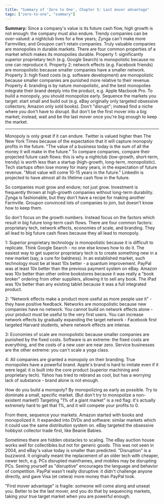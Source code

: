 ```yaml
---
title: "Summary of 'Zero to One', Chapter 5: Last mover advantage"
tags: ["zero-to-one", "summary"]
---
```


**Summary:**
Since a company's value is its future cash flow, 
high growth is not enough:
the company must also endure. 
Trendy companies can be over-valued: 
a nightclub lives for a few years; 
Zynga can't make more Farmvilles;
and Groupon can't retain companies.
Truly valuable companies are monopolies in durable markets.
There are four common properties of a market which makes its monopolies durable.
Property 1: significantly superior proprietary tech (e.g. Google Search)
is monopolistic because no one can reproduce it.
Property 2: network effects (e.g. Facebook friends)
are monopolistic because smaller companies have a smaller network.
Property 3: high fixed costs (e.g. software development) 
are monopolistic because smaller companies are punished more relative to their revenue.
Property 4: branding is by nature monopolistic,
and the best monopolies integrate their brand deeply into the product,
e.g. Apple Macbook Pro.
To build a monopoly, you should monopolize early.
Sequence the markets you target:
start small and build out
(e.g. eBay originally only targeted obsessive collectors; Amazon only sold books).
Don't "disrupt"; 
instead find a niche where you don't have to disrupt. 
But don't be the first mover into a big market; 
instead, wait and be the last mover once you're big enough to keep the market.

---

Monopoly is only great if it can endure.
Twitter is valued higher than The New York Times
because of the expectation that it will capture monopoly profits in the future.
"The value of a business today is the sum of all the money it will make in the future."
To compare companies, compare their projected future cash flows:
this is why a nightclub (low-growth, short-term, trendy)
is worth less than a startup (high-growth, long-term, monopolistic).
Tech startups often lose money for many years,
in the expectation of future revenue.
"Most value will come 10-15 years in the future."
LinkedIn is projected to have almost all its lifetime cash flow in the future.

So companies must grow and endure; not just grow.
Investment is frequently thrown at high-growth companies without long-term durability.
Zynga is fashionable, but they don't have a recipe for making another Farmville.
Groupon convinced lots of companies to join, but doesn't know how to keep them.

So don't focus on the growth numbers.
Instead focus on the factors which result in big future long-term cash flows.
There are four common factors: proprietary tech, network effects, economies of scale, and branding.
They all lead to big future cash flows because they all lead to monopoly.

1: Superior proprietary technology is monopolistic because it is difficult to replicate.
Think Google Search - no one else knows how to do it.
The easiest way to get superior proprietary tech is
to create something new in a new market (say, a cure for baldness).
In an established market, such technology must be at least 10x better - a quantum improvement.
PayPal was at least 10x better than the previous payment system on eBay.
Amazon was 10x better than other online bookstores
because it was really a "book broker" ordering from other suppliers,
allowing it to sell any book.
The iPad was 10x better than any existing tablet
because it was a full integrated product.

2: "Network effects make a product more useful as more people use it" -
they have positive feedback.
Networks are monopolistic because new companies have no network.
You cannot build on network effects alone -
your product must be useful to the very first users.
You can increase network effects by gradually expanding the target network -
Facebook first targeted Harvard students,
where network effects are intense.

3: Economies of scale are monopolistic
because smaller companies are punished by the fixed costs.
Software is an extreme:
the fixed costs are everything,
and the costs of a new user are near zero.
Service businesses are the other extreme:
you can't scale a yoga class.

4: All companies are granted a monopoly on their branding.
True monopolies have a powerful brand.
Apple's brand is hard to imitate even if it were legal:
it is built into the core product
(superior machining and proprietary tech).
Yahoo has tried to rebrand as cool, 
but has a worrying lack of substance - 
brand alone is not enough.

How do you build a monopoly? 
By monopolizing as early as possible. 
Try to dominate a small, specific market. 
(But don't try to monopolize a non-existent market!)
Targeting "1% of a giant market" is a red flag: 
it's actually extremely hard to get that 1%,
and it will compete your profits to 0.

From there, sequence your markets.
Amazon started with books and monopolized it.
It expanded into DVDs and software:
similar markets which it could use the same distribution system on.
eBay targeted the obsessive hobbyist collector trade first,
like Beanie Babies.

Sometimes there are hidden obstacles to scaling.
The eBay auction house works well for collectibles but not for generic goods.
This was not seen in 2004, 
and eBay's value today is smaller than predicted.
"Disruption" is a buzzword. 
It originally meant the replacement of an older tech with cheaper, newer tech, 
e.g. PCs disrupted mainframes, and mobiles may be disrupting PCs.
Seeing yourself as "disruptive" encourages the language and behavior of competition.
PayPal wasn't really disruptive: 
it didn't challenge anyone directly, 
and gave Visa (et cetera) more money than PayPal took.

"First mover advantage" is fragile: 
someone will come along and unseat you. 
Better to be the last mover, 
and you do that by sequencing markets, 
taking your true target market when you are powerful enough.